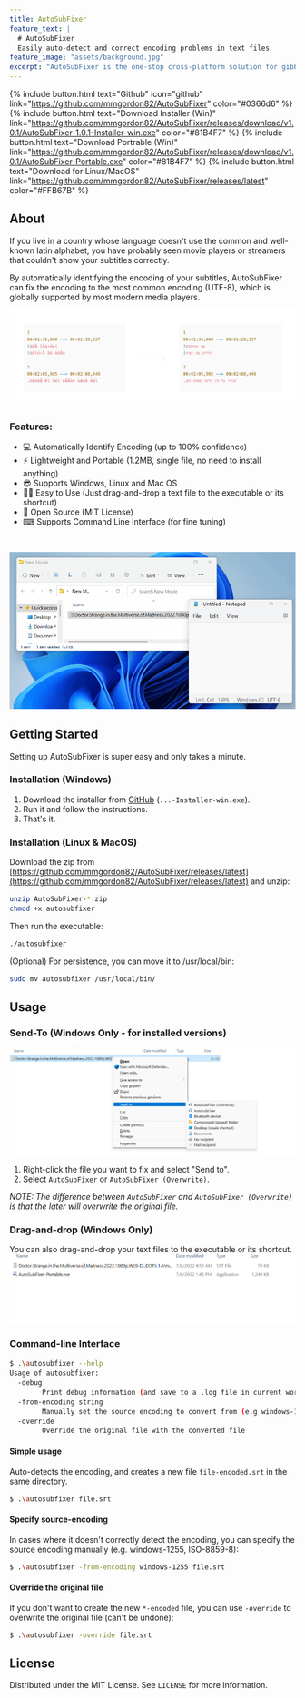 ```yaml
---
title: AutoSubFixer
feature_text: |
  # AutoSubFixer
  Easily auto-detect and correct encoding problems in text files
feature_image: "assets/background.jpg"
excerpt: "AutoSubFixer is the one-stop cross-platform solution for gibbrish-replaced letters and other encoding problems that are common among users who download subtitles from 3rd-party sources."
---
```


{% include button.html text="Github" icon="github" link="https://github.com/mmgordon82/AutoSubFixer" color="#0366d6" %} {% include button.html text="Download Installer (Win)" link="https://github.com/mmgordon82/AutoSubFixer/releases/download/v1.0.1/AutoSubFixer-1.0.1-Installer-win.exe" color="#81B4F7" %} {% include button.html text="Download Portrable (Win)" link="https://github.com/mmgordon82/AutoSubFixer/releases/download/v1.0.1/AutoSubFixer-Portable.exe" color="#81B4F7" %} {% include button.html text="Download for Linux/MacOS" link="https://github.com/mmgordon82/AutoSubFixer/releases/latest" color="#FFB67B" %}

## About
If you live in a country whose language doesn't use the common and well-known latin alphabet, you have probably seen movie players or streamers that couldn't show your subtitles correctly.

By automatically identifying the encoding of your subtitles, AutoSubFixer can fix the encoding to the most common encoding (UTF-8), which is globally supported by most modern media players.

![Common encoding problems in subtitles](https://github.com/mmgordon82/AutoSubFixer/raw/main/assets/about1.png)

### Features:

* 💻 Automatically Identify Encoding (up to 100% confidence)
* ⚡ Lightweight and Portable (1.2MB, single file, no need to install anything)
* 😎 Supports Windows, Linux and Mac OS
* 🖖🏻 Easy to Use (Just drag-and-drop a text file to the executable or its shortcut)
* 📜 Open Source (MIT License)
* ⌨ Supports Command Line Interface (for fine tuning)

<br />

![Common encoding problems in subtitles](https://github.com/mmgordon82/AutoSubFixer/raw/main/assets/usage1.gif)

<!-- GETTING STARTED -->
## Getting Started

Setting up AutoSubFixer is super easy and only takes a minute.

### Installation (Windows)
1. Download the installer from [GitHub](https://github.com/mmgordon82/AutoSubFixer/releases/latest) (`...-Installer-win.exe`).
2. Run it and follow the instructions.
3. That's it.

### Installation (Linux & MacOS)


Download the zip from [https://github.com/mmgordon82/AutoSubFixer/releases/latest](https://github.com/mmgordon82/AutoSubFixer/releases/latest) and unzip: 
```sh
unzip AutoSubFixer-*.zip
chmod +x autosubfixer
```

Then run the executable:
```sh
./autosubfixer  
```

(Optional) For persistence, you can move it to /usr/local/bin:
```sh
sudo mv autosubfixer /usr/local/bin/
```

## Usage

### Send-To (Windows Only - for installed versions)
![Send-To](https://github.com/mmgordon82/AutoSubFixer/raw/main/assets/usage2.png)
1. Right-click the file you want to fix and select "Send to".
2. Select `AutoSubFixer` or `AutoSubFixer (Overwrite)`.

_NOTE: The difference between `AutoSubFixer` and `AutoSubFixer (Overwrite)` is that the later will overwrite the original file._

### Drag-and-drop (Windows Only)
You can also drag-and-drop your text files to the executable or its shortcut.
![Drag-and-Drop](https://github.com/mmgordon82/AutoSubFixer/raw/main/assets/usage3.gif)


### Command-line Interface
```sh
$ .\autosubfixer --help
Usage of autosubfixer:
  -debug
        Print debug information (and save to a .log file in current working directory)
  -from-encoding string
        Manually set the source encoding to convert from (e.g windows-1255, utf-8) (default "auto")
  -override
        Override the original file with the converted file
```

#### Simple usage
Auto-detects the encoding, and creates a new file `file-encoded.srt` in the same directory.
```sh
$ .\autosubfixer file.srt
```

#### Specify source-encoding
In cases where it doesn't correctly detect the encoding, you can specify the source encoding manually (e.g. windows-1255, ISO-8859-8):
```sh
$ .\autosubfixer -from-encoding windows-1255 file.srt
```

#### Override the original file
If you don't want to create the new `*-encoded` file, you can use `-override` to overwrite the original file (can't be undone):
```sh
$ .\autosubfixer -override file.srt
```

<!-- LICENSE -->
## License

Distributed under the MIT License. See `LICENSE` for more information.

